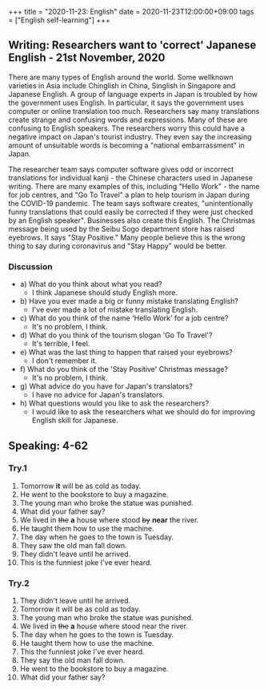 +++
title =  "2020-11-23: English"
date = 2020-11-23T12:00:00+09:00
tags = ["English self-learning"]
+++

## Writing: Researchers want to 'correct' Japanese English - 21st November, 2020

There are many types of English around the world. Some wellknown varieties in Asia include Chinglish in China, Singlish in Singapore and Japanese English. A group of language experts in Japan is troubled by how the government uses English. In particular, it says the government uses computer or online translation too much. Researchers say many translations create strange and confusing words and expressions. Many of these are confusing to English speakers. The researchers worry this could have a negative impact on Japan's tourist industry. They even say the increasing amount of unsuitable words is becoming a "national embarrassment" in Japan.

The researcher team says computer software gives odd or incorrect translations for individual kanji - the Chinese characters used in Japanese writing. There are many examples of this, including "Hello Work" - the name for job centres, and "Go To Travel" a plan to help tourism in Japan during the COVID-19 pandemic. The team says software creates, "unintentionally funny translations that could easily be corrected if they were just checked by an English speaker". Businesses also create this English. The Christmas message being used by the Seibu Sogo department store has raised eyebrows. It says "Stay Positive." Many people believe this is the wrong thing to say during coronavirus and "Stay Happy" would be better.

### Discussion

* a) What do you think about what you read?
  - I think Japanese should study English more.
* b) Have you ever made a big or funny mistake translating English?
  - I've ever made a lot of mistake translating English.
* c) What do you think of the name 'Hello Work' for a job centre?
  - It's no problem, I think.
* d) What do you think of the tourism slogan 'Go To Travel'?
  - It's terrible, I feel.
* e) What was the last thing to happen that raised your eyebrows?
  - I don't remember it.
* f) What do you think of the 'Stay Positive' Christmas message?
  - It's no problem, I think.
* g) What advice do you have for Japan's translators?
  - I have no advice for Japan's translators.
* h) What questions would you like to ask the researchers?
  - I would like to ask the researchers what we should do for improving English skill for Japanese.

## Speaking: 4-62

### Try.1

1. Tomorrow **it** will be as cold as today.
2. He went to the bookstore to buy a magazine.
3. The young man who broke the statue was punished.
4. What did your father say?
5. We lived in ~~the~~ **a** house where stood ~~by~~ **near** the river.
6. He taught them how to use the machine.
7. The day when he goes to the town is Tuesday.
8. They saw the old man fall down.
9. They didn't leave until he arrived.
10. This is the funniest joke I've ever heard.

### Try.2

1. They didn't leave until he arrived.
2. Tomorrow it will be as cold as today.
3. The young man who broke the statue was punished.
4. We lived in ~~the~~ **a** house where stood near the river.
5. The day when he goes to the town is Tuesday.
6. He taught them how to use the machine.
7. This the funniest joke I've ever heard.
8. They say the old man fall down.
9. He went to the bookstore to buy a magazine.
10. What did your father say?
